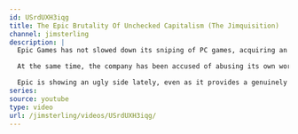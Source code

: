```yaml
---
id: USrdUXH3iqg
title: The Epic Brutality Of Unchecked Capitalism (The Jimquisition)
channel: jimsterling
description: |
  Epic Games has not slowed down its sniping of PC games, acquiring an almost ridiculous number of exclusive releases. It threatens to starve the PC digital distribution market with remarkable aggression.

  At the same time, the company has been accused of abusing its own workers, with people coming forward to speak of horrendously coerced overtime.

  Epic is showing an ugly side lately, even as it provides a genuinely good deal to game studios. An under CAAApitalism, it's all perfectly allowable.
series:
source: youtube
type: video
url: /jimsterling/videos/USrdUXH3iqg/
---
```

